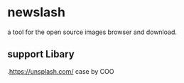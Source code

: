 # newslash

a tool for the  open source images browser and download.

## support Libary
.https://unsplash.com/ case by COO


